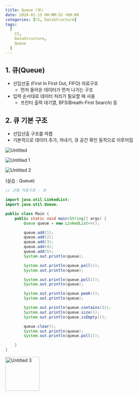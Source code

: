 ```yaml
---
title: Queue (큐)
date: 2024-01-15 HH:MM:SS +00:00
categories: [CS, DataStructure]
tags:
  [
    CS,
    DataStructure,
    Queue
  ]
---
```


## 1. 큐(Queue)

- 선입선출 (First In First Out, FIFO) 자료구조
    - 먼저 들어온 데이터가 먼저 나가는 구조
- 입력 순서대로 데이터 처리가 필요할 때 사용
    - 프린터 출력 대기열, BFS(Breath-First Search) 등

## 2. 큐 기본 구조

- 선입선출 구조를 따름
- 기본적으로 데이터 추가, 꺼내기, 큐 공간 확인 동작으로 이루어짐

![Untitled](https://github.com/KimHyungkeun/KimHyungkeun.github.io/assets/12759500/66ae6dc4-e4f0-43ce-b62a-44e5eb73ab33)

![Untitled 1](https://github.com/KimHyungkeun/KimHyungkeun.github.io/assets/12759500/cea63901-4d86-4877-9299-87d7e284eb42)

![Untitled 2](https://github.com/KimHyungkeun/KimHyungkeun.github.io/assets/12759500/c27c8bfc-b338-44b2-97f8-8ddcf2775bcb)


(실습 : Queue)

```java
// 선형 자료구조 - 큐

import java.util.LinkedList;
import java.util.Queue;

public class Main {
    public static void main(String[] args) {
        Queue queue = new LinkedList<>();

        queue.add(1);
        queue.add(2);
        queue.add(3);
        queue.add(4);
        queue.add(5);
        System.out.println(queue);

        System.out.println(queue.poll());
        System.out.println(queue);

        System.out.println(queue.poll());
        System.out.println(queue);

        System.out.println(queue.peek());
        System.out.println(queue);

        System.out.println(queue.contains(3));
        System.out.println(queue.size());
        System.out.println(queue.isEmpty());

        queue.clear();
        System.out.println(queue);
        System.out.println(queue.poll());

    }
}
```
<img width="106" alt="Untitled 3" src="https://github.com/KimHyungkeun/KimHyungkeun.github.io/assets/12759500/a613a0e2-af80-43ad-9ccb-a36ba2bc4519">



